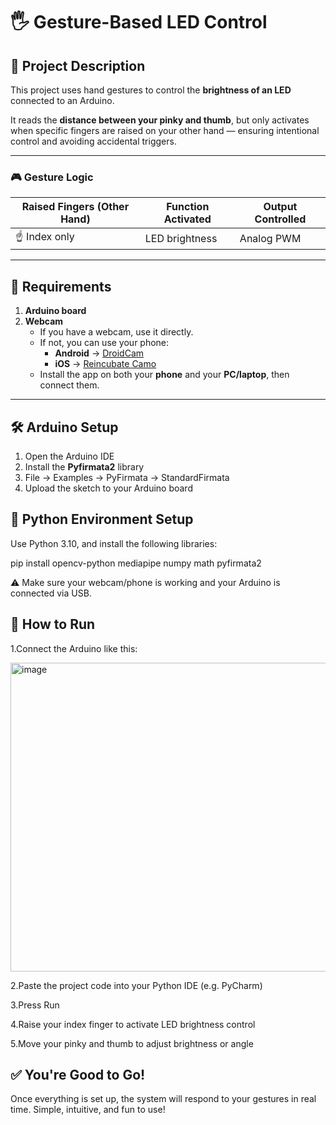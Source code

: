 # 🖐️ Gesture-Based LED Control

## 📌 Project Description

This project uses hand gestures to control the **brightness of an LED** connected to an Arduino.

It reads the **distance between your pinky and thumb**, but only activates when specific fingers are raised on your other hand — ensuring intentional control and avoiding accidental triggers.

---

### 🎮 Gesture Logic

| Raised Fingers (Other Hand) | Function Activated | Output Controlled |
|-----------------------------|--------------------|-------------------|
| ☝️ Index only               | LED brightness     | Analog PWM        |

---

## 🔧 Requirements

1. **Arduino board**
2. **Webcam**  
   - If you have a webcam, use it directly.  
   - If not, you can use your phone:
     - **Android** → [DroidCam](https://www.dev47apps.com/)
     - **iOS** → [Reincubate Camo](https://reincubate.com/camo/)
   - Install the app on both your **phone** and your **PC/laptop**, then connect them.

---

## 🛠️ Arduino Setup

1. Open the Arduino IDE
2. Install the **Pyfirmata2** library
3. File → Examples → PyFirmata → StandardFirmata
4. Upload the sketch to your Arduino board

## 🐍 Python Environment Setup
Use Python 3.10, and install the following libraries:

  pip install opencv-python mediapipe numpy math pyfirmata2
  
⚠️ Make sure your webcam/phone is working and your Arduino is connected via USB.

## 🚀 How to Run
1.Connect the Arduino like this:











<img width="648" height="494" alt="image" src="https://github.com/user-attachments/assets/cef56889-bcba-486c-be16-e5f8781cd4e5" />



2.Paste the project code into your Python IDE (e.g. PyCharm)


3.Press Run


4.Raise your index finger to activate LED brightness control


5.Move your pinky and thumb to adjust brightness or angle

## ✅ You're Good to Go!
Once everything is set up, the system will respond to your gestures in real time.
Simple, intuitive, and fun to use!






